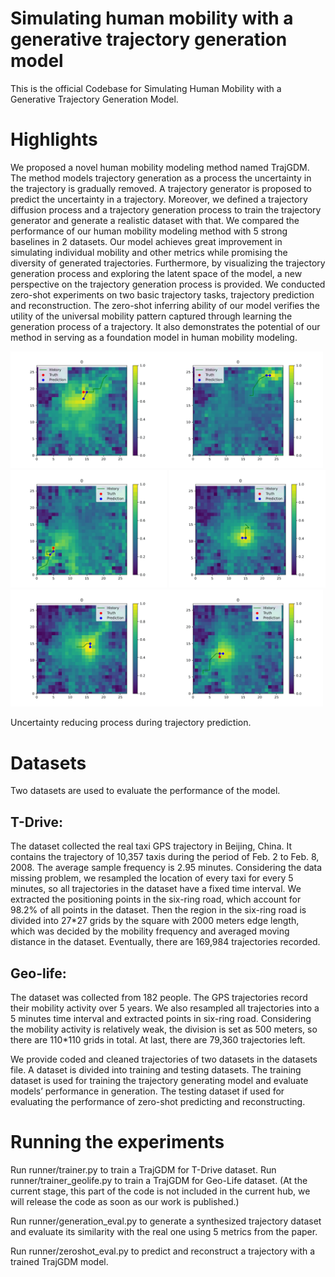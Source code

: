 # Simulating human mobility with a generative trajectory generation model

This is the official Codebase for Simulating Human Mobility with a Generative Trajectory Generation Model.

# Highlights 
We proposed a novel human mobility modeling method named TrajGDM. The method models trajectory generation as a process the uncertainty in the trajectory is gradually removed. A trajectory generator is proposed to predict the uncertainty in a trajectory. Moreover, we defined a trajectory diffusion process and a trajectory generation process to train the trajectory generator and generate a realistic dataset with that. 
We compared the performance of our human mobility modeling method with 5 strong baselines in 2 datasets. Our model achieves great improvement in simulating individual mobility and other metrics while promising the diversity of generated trajectories. Furthermore, by visualizing the trajectory generation process and exploring the latent space of the model, a new perspective on the trajectory generation process is provided.
We conducted zero-shot experiments on two basic trajectory tasks, trajectory prediction and reconstruction. The zero-shot inferring ability of our model verifies the utility of the universal mobility pattern captured through learning the generation process of a trajectory. It also demonstrates the potential of our method in serving as a foundation model in human mobility modeling. 

<img src="https://github.com/chuchen2017/TrajGDM/blob/main/TrajGDM/gifs/1.gif" width="250px"><img src="https://github.com/chuchen2017/TrajGDM/blob/main/TrajGDM/gifs/2.gif" width="250px"><img src="https://github.com/chuchen2017/TrajGDM/blob/main/TrajGDM/gifs/3.gif" width="250px">
<img src="https://github.com/chuchen2017/TrajGDM/blob/main/TrajGDM/gifs/4.gif" width="250px"><img src="https://github.com/chuchen2017/TrajGDM/blob/main/TrajGDM/gifs/5.gif" width="250px"><img src="https://github.com/chuchen2017/TrajGDM/blob/main/TrajGDM/gifs/6.gif" width="250px">



Uncertainty reducing process during trajectory prediction.

# Datasets
Two datasets are used to evaluate the performance of the model. 
## T-Drive: 
The dataset collected the real taxi GPS trajectory in Beijing, China. It contains the trajectory of 10,357 taxis during the period of Feb. 2 to Feb. 8, 2008. The average sample frequency is 2.95 minutes. Considering the data missing problem, we resampled the location of every taxi for every 5 minutes, so all trajectories in the dataset have a fixed time interval. We extracted the positioning points in the six-ring road, which account for 98.2% of all points in the dataset. Then the region in the six-ring road is divided into 27*27 grids by the square with 2000 meters edge length, which was decided by the mobility frequency and averaged moving distance in the dataset. Eventually, there are 169,984 trajectories recorded. 
## Geo-life: 
The dataset was collected from 182 people. The GPS trajectories record their mobility activity over 5 years. We also resampled all trajectories into a 5 minutes time interval and extracted points in six-ring road. Considering the mobility activity is relatively weak, the division is set as 500 meters, so there are 110*110 grids in total. At last, there are 79,360 trajectories left.

We provide coded and cleaned trajectories of two datasets in the datasets file. A dataset is divided into training and testing datasets. The training dataset is used for training the trajectory generating model and evaluate models’ performance in generation. The testing dataset if used for evaluating the performance of zero-shot predicting and reconstructing. 

# Running the experiments
Run runner/trainer.py to train a TrajGDM for T-Drive dataset. 
Run runner/trainer_geolife.py to train a TrajGDM for Geo-Life dataset.
(At the current stage, this part of the code is not included in the current hub, we will release the code as soon as our work is published.)

Run runner/generation_eval.py to generate a synthesized trajectory dataset and evaluate its similarity with the real one using 5 metrics from the paper.

Run runner/zeroshot_eval.py to predict and reconstruct a trajectory with a trained TrajGDM model.

